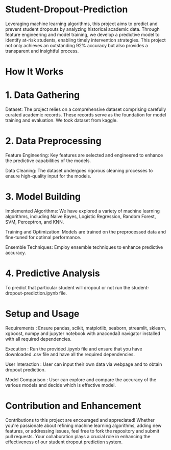 # Student-Dropout-Prediction
Leveraging machine learning algorithms, this project aims to predict and prevent student dropouts by analyzing historical academic data. Through feature engineering and model training, we develop a predictive model to identify at-risk students, enabling timely intervention strategies. This project not only achieves an outstanding 92% accuracy but also provides a transparent and insightful process.

# How It Works

# 1. Data Gathering
Dataset: The project relies on a comprehensive dataset comprising carefully curated academic records. These records serve as the foundation for model training and evaluation. We took dataset from kaggle.

# 2. Data Preprocessing
Feature Engineering: Key features are selected and engineered to enhance the predictive capabilities of the models.

Data Cleaning: The dataset undergoes rigorous cleaning processes to ensure high-quality input for the models.

# 3. Model Building
   
Implemented Algorithms: We have explored a variety of machine learning algorithms, including Naive Bayes, Logistic Regression, Random Forest, SVM, Perceptron, and KNN.

Training and Optimization: Models are trained on the preprocessed data and fine-tuned for optimal performance.

Ensemble Techniques: Employ ensemble techniques to enhance predictive accuracy.

# 4. Predictive Analysis
To predict that particular student will dropout or not run the student-dropout-prediction.ipynb file.


# Setup and Usage

Requirements : Ensure pandas, scikit, matplotlib, seaborn, streamlit, sklearn, xgboost, numpy and jupyter notebook with anaconda3 navigator installed with all required dependencies.

Execution : Run the provided .ipynb file and ensure that you have downloaded .csv file and have all the required dependencies.

User Interaction : User can input their own data via webpage and to obtain dropout prediction.

Model Comparison : User can explore and compare the accuracy of the various models and decide which is effective model.

# Contribution and Enhancement 

Contributions to this project are encouraged and appreciated! Whether you're passionate about refining machine learning algorithms, adding new features, or addressing issues, feel free to fork the repository and submit pull requests. Your collaboration plays a crucial role in enhancing the effectiveness of our student dropout prediction system.
